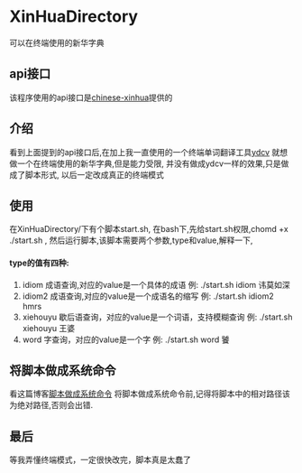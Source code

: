 # XinHuaDirectory
可以在终端使用的新华字典

## api接口
该程序使用的api接口是[chinese-xinhua](https://github.com/pwxcoo/chinese-xinhua)提供的

## 介绍
看到上面提到的api接口后,在加上我一直使用的一个终端单词翻译工具[ydcv](https://github.com/felixonmars/ydcv)
就想做一个在终端使用的新华字典,但是能力受限,
并没有做成ydcv一样的效果,只是做成了脚本形式,
以后一定改成真正的终端模式

## 使用
在XinHuaDirectory/下有个脚本start.sh,
在bash下,先给start.sh权限,chomd +x ./start.sh ,
然后运行脚本,该脚本需要两个参数,type和value,解释一下,
#### type的值有四种:
1. idiom 成语查询,对应的value是一个具体的成语
    例:  ./start.sh idiom 讳莫如深
2. idiom2 成语查询,对应的value是一个成语名的缩写
    例:  ./start.sh idiom2 hmrs
3. xiehouyu 歇后语查询，对应的value是一个词语，支持模糊查询
    例:  ./start.sh xiehouyu 王婆
4. word 字查询，对应的value是一个字
    例: ./start.sh word 饕

    
## 将脚本做成系统命令
看这篇博客[脚本做成系统命令](https://blog.csdn.net/hxbguoke/article/details/47664153)
将脚本做成系统命令前,记得将脚本中的相对路径该为绝对路径,否则会出错.
## 最后
等我弄懂终端模式，一定很快改完，脚本真是太蠢了
